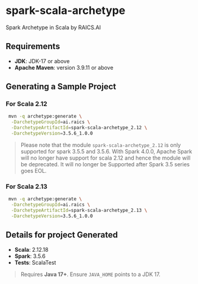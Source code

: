 # spark-scala-archetype
Spark Archetype in Scala by RAICS.AI

## Requirements
- **JDK**: JDK-17 or above
- **Apache Maven**: version 3.9.11 or above

## Generating a Sample Project
### For Scala 2.12
```bash
 mvn -q archetype:generate \
  -DarchetypeGroupId=ai.raics \
  -DarchetypeArtifactId=spark-scala-archetype_2.12 \
  -DarchetypeVersion=3.5.6_1.0.0 
```
> Please note that the module `spark-scala-archetype_2.12` is only supported for spark 3.5.5 and 3.5.6. With Spark 4.0.0, Apache Spark will no longer have support for scala 2.12 and hence the module will be deprecated. It will no longer be Supported after Spark 3.5 series goes EOL.

### For Scala 2.13
```bash
 mvn -q archetype:generate \
  -DarchetypeGroupId=ai.raics \
  -DarchetypeArtifactId=spark-scala-archetype_2.13 \
  -DarchetypeVersion=3.5.6_1.0.0 
```

## Details for project Generated

- **Scala**: 2.12.18  
- **Spark**: 3.5.6  
- **Tests**: ScalaTest

> Requires **Java 17+**. Ensure `JAVA_HOME` points to a JDK 17.
